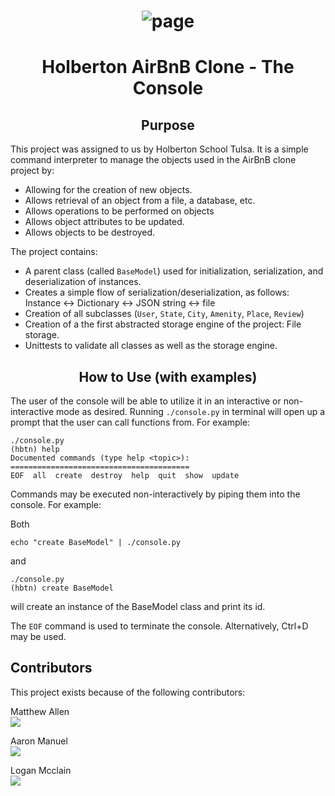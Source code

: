 # <center>![page](https://camo.githubusercontent.com/a8cd2eef2325c425519095dc2501111e630a77eddb454938c527cb82ea9c3aeb/68747470733a2f2f73332e616d617a6f6e6177732e636f6d2f696e7472616e65742d70726f6a656374732d66696c65732f686f6c626572746f6e7363686f6f6c2d6869676865722d6c6576656c5f70726f6772616d6d696e672b2f3236332f4842544e2d68626e622d46696e616c2e706e67)


# <center>Holberton AirBnB Clone - The Console

## <center> Purpose

This project was assigned to us by Holberton School Tulsa. It is a simple command interpreter to manage the objects used in the AirBnB clone project by:
- Allowing for the creation of new objects.
- Allows retrieval of an object from a file, a database, etc.
- Allows operations to be performed on objects
- Allows object attributes to be updated.
- Allows objects to be destroyed.

The project contains:
- A parent class (called `BaseModel`) used for initialization, serialization, and deserialization of instances.
- Creates a simple flow of serialization/deserialization, as follows: Instance <-> Dictionary <-> JSON string <-> file
- Creation of all subclasses (`User`, `State`, `City`, `Amenity`, `Place`, `Review`)
- Creation of a the first abstracted storage engine of the project: File storage.
- Unittests to validate all classes as well as the storage engine.


## <center>How to Use (with examples)
The user of the console will be able to utilize it in an interactive or non-interactive mode as desired. Running `./console.py` in terminal will open up a prompt that the user can call functions from. For example:

    ./console.py
    (hbtn) help
    Documented commands (type help <topic>):
    ========================================
    EOF  all  create  destroy  help  quit  show  update

Commands may be executed non-interactively by piping them into the console. For example:

Both

    echo "create BaseModel" | ./console.py

and

    ./console.py
    (hbtn) create BaseModel

will create an instance of the BaseModel class and print its id. 

The `EOF` command is used to terminate the console.  Alternatively, Ctrl+D may be used.

## Contributors
This project exists because of the following contributors:<br />

Matthew Allen<br />
<a href="https://github.com/mdallen5393"><img src="https://avatars.githubusercontent.com/u/92639333?v=4"></a>

Aaron Manuel<br />
<a href="https://github.com/AaronManuel15"><img src="https://avatars.githubusercontent.com/u/100643249?v=4"></a>

Logan Mcclain<br />
<a href="https://github.com/AnActualBanana"><img src="https://avatars.githubusercontent.com/u/92802843?v=4"></a>


